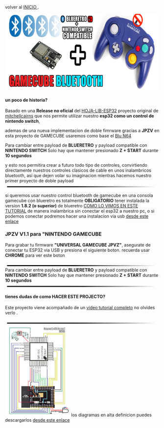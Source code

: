 
volver al [INICIO ](index.md).

<img src="imagenes/gamecube.png"
height="250">


#### un poco de historia?
Basado en una **Release no oficial** del [HOJA-LIB-ESP32](https://github.com/HandHeldLegend/HOJA-LIB-ESP32) proyecto original de [mitchellcairns](https://github.com/mitchellcairns) que nos permite utilizar nuestro **esp32 como un control de nintendo switch**, 

ademas de una nueva implementacion de doble fimrware gracias a **JPZV** en esta proyecto de GAMECUBE usaremos como base el [Blu N64](https://github.com/JPZV/BluN64-ESP32) 

Para cambiar entre payload de **BLUERETRO** y payload compatible con **NINTENDO SWITCH** Solo hay que mantener presionado **Z + START** durante **10 segundos**

y esto nos permitira crear a futuro todo tipo de controles, convirtiendo directamente nuestros controles clasicos de cable en unos inalambricos bluetooth, asi que dejen volar su imaginacion mientras hacemos nuestro primer proyecto de doble payload
<img src="imagenes/line.png"
height="5">

si queremos usar nuestro control bluetooth de gamecube en una consola gamecube con blueretro es totalmente **OBLIGATORIO** tener instalada la version **1.8.2 (o superior)** de blueretro [COMO LO VIMOS EN ESTE TUTORIAL](https://youtu.be/wpAVl-TC-Xg) de manera inalambrica sin conectar el esp32 a nuestro pc, o si podemos conectar podremos hacer una instalacion via usb [desde este enlace](blueretro.md)




### JPZV V1.1 para **"NINTENDO GAMECUBE** 
Para grabar tu firmware **"UNIVERSAL GAMECUBE JPVZ"**, asegurate de conectar tu ESP32 via USB y presiona el siguiente boton. recuerda usar **CHROME** para ver este boton


<script type="module" src="install-button.js?module"></script>
<esp-web-install-button manifest="firmware/firmware_build/GAMECUBE-UNIVERSAL-JPZV/manifest.json"></esp-web-install-button>

<img src="imagenes/line.png"
height="5">
Para cambiar entre payload de **BLUERETRO** y payload compatible con **NINTENDO SWITCH** Solo hay que mantener presionado **Z + START** durante **10 segundos**
<img src="imagenes/line.png"
height="5">


#### tienes dudas de como HACER ESTE PROJECTO?


Este proyecto viene acompañado de un [video tutorial completo](https://youtu.be/PrA_Gp_z_Fw) no olvides verlo .


<img src="imagenes/line.png"
height="5">
<img src="imagenes/diagrama-gamecube.png"
height="300">
los diagramas en alta definicion puedes descargarlos [desde este enlace](https://blogger.googleusercontent.com/img/b/R29vZ2xl/AVvXsEjYVVNazktb112lT7u4XjNIBYx66Q7ZrU1JEnDORoSN_dr5oF6VwJjzFlBq_9--vRPlnLuCCC0ZeR-Q2l0XOHA-yxPT9OLS_jmQW66kpnmaIo6EsBVNxMCNrLW_vvZOxvqQmX4dy-1L9-oVNl9p_gK25WHH4c-sWkrviOV0bqO5rNVDqb-AGMWPLQM97w/s3508/n64%20universal.png)

